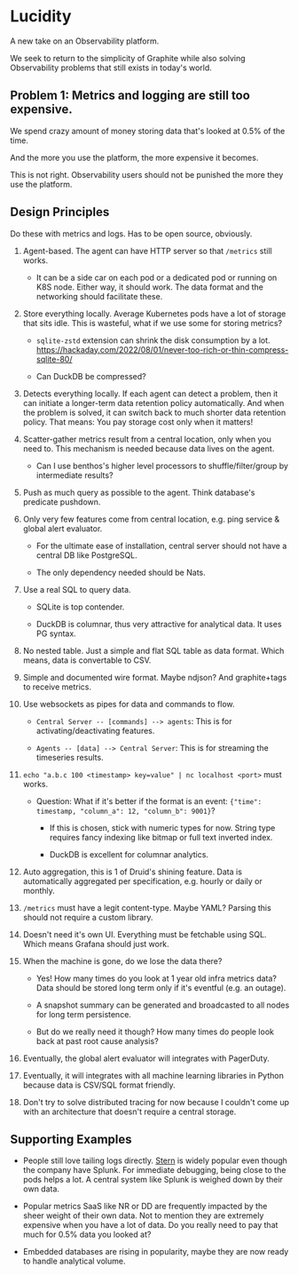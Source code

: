 # Lucidity

A new take on an Observability platform.

We seek to return to the simplicity of Graphite while also solving Observability problems that still exists in today's world.

## Problem 1: Metrics and logging are still too expensive.

We spend crazy amount of money storing data that's looked at 0.5% of the time.

And the more you use the platform, the more expensive it becomes.

This is not right. Observability users should not be punished the more they use the platform.

## Design Principles

Do these with metrics and logs. Has to be open source, obviously.

1. Agent-based. The agent can have HTTP server so that `/metrics` still works.

    * It can be a side car on each pod or a dedicated pod or running on K8S node. Either way, it should work. The data format and the networking should facilitate these.

2. Store everything locally. Average Kubernetes pods have a lot of storage that sits idle. This is wasteful, what if we use some for storing metrics?

    * `sqlite-zstd` extension can shrink the disk consumption by a lot. https://hackaday.com/2022/08/01/never-too-rich-or-thin-compress-sqlite-80/

    * Can DuckDB be compressed?

3. Detects everything locally. If each agent can detect a problem, then it can initiate a longer-term data retention policy automatically. And when the problem is solved, it can switch back to much shorter data retention policy. That means: You pay storage cost only when it matters!

4. Scatter-gather metrics result from a central location, only when you need to. This mechanism is needed because data lives on the agent.

    * Can I use benthos's higher level processors to shuffle/filter/group by intermediate results?

5. Push as much query as possible to the agent. Think database's predicate pushdown.

6. Only very few features come from central location, e.g. ping service & global alert evaluator.

    * For the ultimate ease of installation, central server should not have a central DB like PostgreSQL.

    * The only dependency needed should be Nats.

7. Use a real SQL to query data.

    * SQLite is top contender.

    * DuckDB is columnar, thus very attractive for analytical data. It uses PG syntax.

8. No nested table. Just a simple and flat SQL table as data format. Which means, data is convertable to CSV.

9. Simple and documented wire format. Maybe ndjson? And graphite+tags to receive metrics.

10. Use websockets as pipes for data and commands to flow.

    * `Central Server -- [commands] --> agents`: This is for activating/deactivating features.

    * `Agents -- [data] --> Central Server`: This is for streaming the timeseries results.

11. `echo "a.b.c 100 <timestamp> key=value" | nc localhost <port>` must works.

    * Question: What if it's better if the format is an event: `{"time": timestamp, "column_a": 12, "column_b": 9001}`?

        * If this is chosen, stick with numeric types for now. String type requires fancy indexing like bitmap or full text inverted index.

        * DuckDB is excellent for columnar analytics.

12. Auto aggregation, this is 1 of Druid's shining feature. Data is automatically aggregated per specification, e.g. hourly or daily or monthly.

13. `/metrics` must have a legit content-type. Maybe YAML? Parsing this should not require a custom library.

14. Doesn't need it's own UI. Everything must be fetchable using SQL. Which means Grafana should just work.

15. When the machine is gone, do we lose the data there? 

    * Yes! How many times do you look at 1 year old infra metrics data? Data should be stored long term only if it's eventful (e.g. an outage).

    * A snapshot summary can be generated and broadcasted to all nodes for long term persistence.

    * But do we really need it though? How many times do people look back at past root cause analysis?

16. Eventually, the global alert evaluator will integrates with PagerDuty.

17. Eventually, it will integrates with all machine learning libraries in Python because data is CSV/SQL format friendly.

18. Don't try to solve distributed tracing for now because I couldn't come up with an architecture that doesn't require a central storage.

## Supporting Examples

* People still love tailing logs directly. [Stern](https://github.com/wercker/stern) is widely popular even though the company have Splunk. For immediate debugging, being close to the pods helps a lot. A central system like Splunk is weighed down by their own data.

* Popular metrics SaaS like NR or DD are frequently impacted by the sheer weight of their own data. Not to mention they are extremely expensive when you have a lot of data. Do you really need to pay that much for 0.5% data you looked at?

* Embedded databases are rising in popularity, maybe they are now ready to handle analytical volume.
